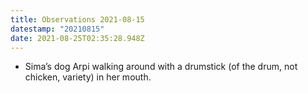 ```yaml
---
title: Observations 2021-08-15
datestamp: "20210815"
date: 2021-08-25T02:35:28.948Z
---
```

- Sima’s dog Arpi walking around with a drumstick (of the drum, not chicken, variety) in her mouth.
